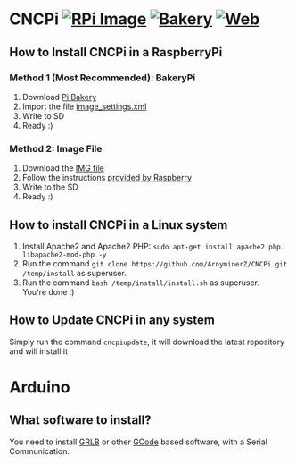# CNCPi [![RPi Image](https://img.shields.io/badge/RPi%20version-v0.1.1-green.svg)](https://mega.nz/#!stdl1KhJ!xKgWGLVipQiJaQ315iOKmivwXRzTCyXC6xjMysisvio) [![Bakery](https://img.shields.io/badge/Bakery%20version-v0.1.5-green.svg)](https://github.com/ArnyminerZ/CNCPi/blob/master/image_settings.xml) [![Web](https://img.shields.io/badge/Web%20version-v0.1.105-green.svg)](https://github.com/ArnyminerZ/CNCPi/archive/master.zip)
## How to Install CNCPi in a RaspberryPi
### Method 1 (Most Recommended): BakeryPi
1. Download [Pi Bakery](http://www.pibakery.org/download.html)
2. Import the file [image_settings.xml](https://github.com/ArnyminerZ/CNCPi/blob/master/image_settings.xml)
3. Write to SD
4. Ready :)
### Method 2: Image File
1. Download the [IMG file](https://mega.nz/#!stdl1KhJ!xKgWGLVipQiJaQ315iOKmivwXRzTCyXC6xjMysisvio+)
2. Follow the instructions [provided by Raspberry](https://www.raspberrypi.org/documentation/installation/installing-images/)
3. Write to the SD
4. Ready :)
## How to install CNCPi in a Linux system
1. Install Apache2 and Apache2 PHP: `sudo apt-get install apache2 php libapache2-mod-php -y`
2. Run the command `git clone https://github.com/ArnyminerZ/CNCPi.git /temp/install` as superuser.
3. Run the command `bash /temp/install/install.sh` as superuser.<br />
You're done :)
## How to Update CNCPi in any system
Simply run the command `cncpiupdate`, it will download the latest repository and will install it

# Arduino
## What software to install?
You need to install [GRLB](https://github.com/grbl/grbl) or other [GCode](http://reprap.org/wiki/G-code) based software, with a Serial Communication.
